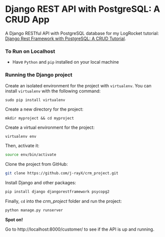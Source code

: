 # Django REST API with PostgreSQL: A CRUD App

A Django RESTful API with PostgreSQL database for my LogRocket tutorial: [Django Rest Framework with PostgreSQL: A CRUD Tutorial](https://blog.logrocket.com/django-rest-framework-with-postgresql/).

### To Run on Localhost

- Have `Python` and `pip` installed on your local machine

### Running the Django project

Create an isolated environment for the project with `virtualenv`. You can install `virtualenv` with the following command:

```
sudo pip install virtualenv
```

Create a new directory for the project:

```
mkdir myproject && cd myproject
```

Create a virtual environment for the project:

```bash
virtualenv env
```

Then, activate it:

```bash
source env/bin/activate
```

Clone the project from GitHub:

```bash
git clone https://github.com/j-rayX/crm_project.git
```

Install Django and other packages:

```bash
pip install django djangorestframework psycopg2
```

Finally, `cd` into the _crm_project_ folder and run the project:

```bash
python manage.py runserver
```

**Spot on!**

Go to http://localhost:8000/customer/ to see if the API is up and running.
